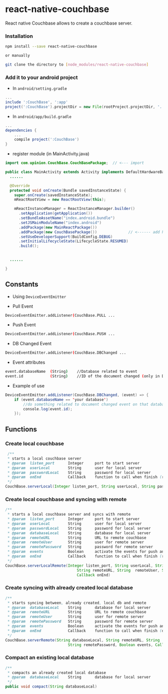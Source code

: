 # react-native-couchbase
React native Couchbase allows to create a couchbase server.

### Installation

```bash
npm install --save react-native-couchbase

or manually

git clone the directory to [node_modules/react-native-couchbase]
```

### Add it to your android project

* In `android/setting.gradle`

```gradle
...
include ':CouchBase', ':app'
project(':CouchBase').projectDir = new File(rootProject.projectDir, '../node_modules/react-native-couchbase')
```

* In `android/app/build.gradle`

```gradle
...
dependencies {
    ...
    compile project(':CouchBase')
}
```

* register module (in MainActivity.java)

```java
import com.upinion.CouchBase.CouchBasePackage;  // <--- import

public class MainActivity extends Activity implements DefaultHardwareBackBtnHandler {
  ......

  @Override
  protected void onCreate(Bundle savedInstanceState) {
    super.onCreate(savedInstanceState);
    mReactRootView = new ReactRootView(this);

    mReactInstanceManager = ReactInstanceManager.builder()
      .setApplication(getApplication())
      .setBundleAssetName("index.android.bundle")
      .setJSMainModuleName("index.android")
      .addPackage(new MainReactPackage())
      .addPackage(new CouchBasePackage())              // <------ add here
      .setUseDeveloperSupport(BuildConfig.DEBUG)
      .setInitialLifecycleState(LifecycleState.RESUMED)
      .build();

 
  ......

}
```

## Constants

* Using `DeviceEventEmitter`

* Pull Event
```bash
DeviceEventEmitter.addListener(CouchBase.PULL ...
```

* Push Event
```bash
DeviceEventEmitter.addListener(CouchBase.PUSH ...
```

* DB Changed Event
```bash
DeviceEventEmitter.addListener(CouchBase.DBChanged ...
```
* Event attributes
```bash
event.databaseName  (String)    //Database related to event
event.id            (String)    //ID of the document changed (only in DB Changed Event)
```

* Example of use
```java
DeviceEventEmitter.addListener(CouchBase.DBChanged, (event) => {
    if (event.databaseName == 'your database')
        //do something related to document changed event on that database
        console.log(event.id);
    });
```

## Functions

### Create local couchbase
```java
 /** 
 * starts a local couchbase server
 * @param  listen_port      Integer     port to start server
 * @param  userLocal        String      user for local server
 * @param  passwordLocal    String      password for local server
 * @param  onEnd            Callback    function to call when finish (recieve port being used: function(int))
 */
CouchBase.serverLocal(Integer listen_port, String userLocal, String passwordLocal, Callback onEnd)
```

### Create local couchbase and syncing with remote
```java 
/**
 * starts a local couchbase server and syncs with remote
 * @param  listen_port      Integer     port to start server
 * @param  userLocal        String      user for local server
 * @param  passwordLocal    String      password for local server
 * @param  databaseLocal    String      database for local server
 * @param  remoteURL        String      URL to remote couchbase
 * @param  remoteUser       String      user for remote server
 * @param  remotePassword   String      password for remote server
 * @param  events           Boolean     activate the events for push and pull
 * @param  onEnd            Callback    function to call when finish (recieve port being used: function(int))
 */
CouchBase.serverLocalRemote(Integer listen_port, String userLocal, String passwordLocal, String databaseLocal,
                                String remoteURL, String  remoteUser, String remotePassword, Boolean events,
                                Callback onEnd)
```

### Create syncing with already created local database
```java
/**
 * starts syncing between, already created, local db and remote
 * @param  databaseLocal    String      database for local server
 * @param  remoteURL        String      URL to remote couchbase
 * @param  remoteUser       String      user for remote server
 * @param  remotePassword   String      password for remote server
 * @param  events           Boolean     activate the events for push and pull
 * @param  onEnd            Callback    function to call when finish (doesnt recieve any value: function(void))
 */
CouchBase.serverRemote(String databaseLocal, String remoteURL, String  remoteUser,
                            String remotePassword, Boolean events, Callback onEnd) {
```
### Compact an existing local database
```java
/**
 * compacts an already created local database
 * @param  databaseLocal    String      database for local server
 */
public void compact(String databaseLocal)
```
